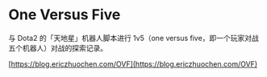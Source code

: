 # One Versus Five

与 Dota2 的「天地星」机器人脚本进行 1v5（one versus five，即一个玩家对战五个机器人）对战的探索记录。

[https://blog.ericzhuochen.com/OVF](https://blog.ericzhuochen.com/OVF)